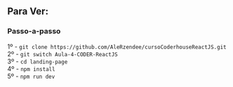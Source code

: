## Para Ver:

### Passo-a-passo

1º - ```git clone https://github.com/AleRzendee/cursoCoderhouseReactJS.git ``` <br>
2º - ```git switch Aula-4-CODER-ReactJS``` <br>
3º - ```cd landing-page``` <br>
4º - ```npm install``` <br>
5º - ```npm run dev```